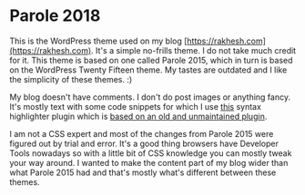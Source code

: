 # Parole 2018

This is the WordPress theme used on my blog [https://rakhesh.com](https://rakhesh.com). It's a simple no-frills theme. I do not take much credit for it. This theme is based on one called Parole 2015, which in turn is based on the WordPress Twenty Fifteen theme. My tastes are outdated and I like the simplicity of these themes. :)

My blog doesn't have comments. I don't do post images or anything fancy. It's mostly text with some code snippets for which I use [this](https://github.com/urvanov-ru/crayon-syntax-highlighter) syntax highlighter plugin which is [based on an old and unmaintained plugin](https://github.com/aramk/crayon-syntax-highlighter).

I am not a CSS expert and most of the changes from Parole 2015 were figured out by trial and error. It's a good thing browsers have Developer Tools nowadays so with a little bit of CSS knowledge you can mostly tweak your way around. I wanted to make the content part of my blog wider than what Parole 2015 had and that's mostly what's different between these themes. 